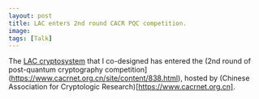 ```yaml
---
layout: post
title: LAC enters 2nd round CACR PQC competition.
image:
tags: [Talk]
---
```


The [LAC cryptosystem](https://eprint.iacr.org/2018/1009.pdf) that I co-designed has entered the (2nd round of post-quantum
cryptography competition](https://www.cacrnet.org.cn/site/content/838.html), hosted by
(Chinese Association for Cryptologic Research)[https://www.cacrnet.org.cn].
